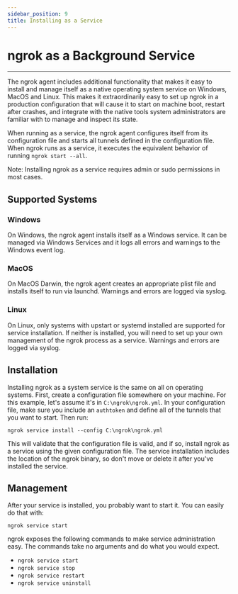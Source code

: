 ```yaml
---
sidebar_position: 9
title: Installing as a Service
---
```


# ngrok as a Background Service
--------------------

The ngrok agent includes additional functionality that makes it easy to install and manage itself as a native operating system service on Windows, MacOS and Linux. This makes it extraordinarily easy to set up ngrok in a production configuration that will cause it to start on machine boot, restart after crashes, and integrate with the native tools system administrators are familiar with to manage and inspect its state.

When running as a service, the ngrok agent configures itself from its configuration file and starts all tunnels defined in the configuration file. When ngrok runs as a service, it executes the equivalent behavior of running `ngrok start --all`.

Note: Installing ngrok as a service requires admin or sudo permissions in most cases.

## Supported Systems

### Windows

On Windows, the ngrok agent installs itself as a Windows service. It can be managed via Windows Services and it logs all errors and warnings to the Windows event log.

### MacOS

On MacOS Darwin, the ngrok agent creates an appropriate plist file and installs itself to run via launchd. Warnings and errors are logged via syslog.

### Linux

On Linux, only systems with upstart or systemd installed are supported for service installation. If neither is installed, you will need to set up your own management of the ngrok process as a service. Warnings and errors are logged via syslog.

## Installation

Installing ngrok as a system service is the same on all on operating systems. First, create a configuration file somewhere on your machine. For this example, let's assume it's in `C:\ngrok\ngrok.yml`. In your configuration file, make sure you include an `authtoken` and define all of the tunnels that you want to start. Then run:

    ngrok service install --config C:\ngrok\ngrok.yml

This will validate that the configuration file is valid, and if so, install ngrok as a service using the given configuration file. The service installation includes the location of the ngrok binary, so don't move or delete it after you've installed the service.

## Management

After your service is installed, you probably want to start it. You can easily do that with:

    ngrok service start

ngrok exposes the following commands to make service administration easy. The commands take no arguments and do what you would expect.

*   `ngrok service start`
*   `ngrok service stop`
*   `ngrok service restart`
*   `ngrok service uninstall`



